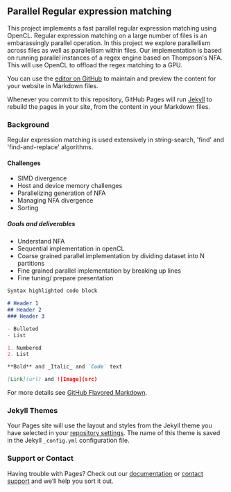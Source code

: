 ## Parallel Regular expression matching
This project implements a fast parallel regular expression matching using OpenCL. Regular expression matching on a large number of files is an embarassingly parallel operation. In this project we explore parallellism across files as well as parallellism within files. Our implementation is based on running parallel instances of a regex engine based on Thompson's NFA. This will use OpenCL to offload the regex matching to a GPU.

You can use the [editor on GitHub](https://github.com/MadhumithaSridhara/15-418-Parallel-Project/edit/master/index.md) to maintain and preview the content for your website in Markdown files.

Whenever you commit to this repository, GitHub Pages will run [Jekyll](https://jekyllrb.com/) to rebuild the pages in your site, from the content in your Markdown files.

### Background
Regular expression matching is used extensively in string-search, 'find' and 'find-and-replace' algorithms. 


#### Challenges
- SIMD divergence
- Host and device memory challenges
- Parallelizing generation of NFA
- Managing NFA divergence
- Sorting

##### Goals and deliverables
- Understand NFA
- Sequential implementation in openCL
- Coarse grained parallel implementation by dividing dataset into N partitions
- Fine grained parallel implementation by breaking up lines
- Fine tuning/ prepare presentation


```markdown
Syntax highlighted code block

# Header 1
## Header 2
### Header 3

- Bulleted
- List

1. Numbered
2. List

**Bold** and _Italic_ and `Code` text

[Link](url) and ![Image](src)
```

For more details see [GitHub Flavored Markdown](https://guides.github.com/features/mastering-markdown/).

### Jekyll Themes

Your Pages site will use the layout and styles from the Jekyll theme you have selected in your [repository settings](https://github.com/MadhumithaSridhara/15-418-Parallel-Project/settings). The name of this theme is saved in the Jekyll `_config.yml` configuration file.

### Support or Contact

Having trouble with Pages? Check out our [documentation](https://help.github.com/categories/github-pages-basics/) or [contact support](https://github.com/contact) and we’ll help you sort it out.
